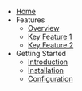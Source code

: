 - [Home](/)
- Features
    - [Overview](/Features.md)
    - [Key Feature 1](/features/feature1.md)
    - [Key Feature 2](/features/feature2.md)
- Getting Started
    - [Introduction](/getting-started/intro.md)
    - [Installation](/getting-started/installation.md)
    - [Configuration](/getting-started/configuration.md)
